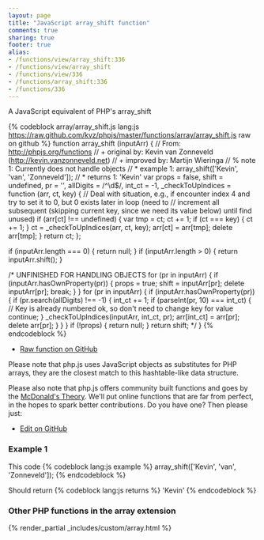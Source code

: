```yaml
---
layout: page
title: "JavaScript array_shift function"
comments: true
sharing: true
footer: true
alias:
- /functions/view/array_shift:336
- /functions/view/array_shift
- /functions/view/336
- /functions/array_shift:336
- /functions/336
---
```

<!-- Generated by Rakefile:build -->
A JavaScript equivalent of PHP's array_shift

{% codeblock array/array_shift.js lang:js https://raw.github.com/kvz/phpjs/master/functions/array/array_shift.js raw on github %}
function array_shift (inputArr) {
  // From: http://phpjs.org/functions
  // +   original by: Kevin van Zonneveld (http://kevin.vanzonneveld.net)
  // +   improved by: Martijn Wieringa
  // %        note 1: Currently does not handle objects
  // *     example 1: array_shift(['Kevin', 'van', 'Zonneveld']);
  // *     returns 1: 'Kevin'
  var props = false,
    shift = undefined,
    pr = '',
    allDigits = /^\d$/,
    int_ct = -1,
    _checkToUpIndices = function (arr, ct, key) {
      // Deal with situation, e.g., if encounter index 4 and try to set it to 0, but 0 exists later in loop (need to
      // increment all subsequent (skipping current key, since we need its value below) until find unused)
      if (arr[ct] !== undefined) {
        var tmp = ct;
        ct += 1;
        if (ct === key) {
          ct += 1;
        }
        ct = _checkToUpIndices(arr, ct, key);
        arr[ct] = arr[tmp];
        delete arr[tmp];
      }
      return ct;
    };


  if (inputArr.length === 0) {
    return null;
  }
  if (inputArr.length > 0) {
    return inputArr.shift();
  }

/*
  UNFINISHED FOR HANDLING OBJECTS
  for (pr in inputArr) {
    if (inputArr.hasOwnProperty(pr)) {
      props = true;
      shift = inputArr[pr];
      delete inputArr[pr];
      break;
    }
  }
  for (pr in inputArr) {
    if (inputArr.hasOwnProperty(pr)) {
      if (pr.search(allDigits) !== -1) {
        int_ct += 1;
        if (parseInt(pr, 10) === int_ct) { // Key is already numbered ok, so don't need to change key for value
          continue;
        }
        _checkToUpIndices(inputArr, int_ct, pr);
        arr[int_ct] = arr[pr];
        delete arr[pr];
      }
    }
  }
  if (!props) {
    return null;
  }
  return shift;
  */
}
{% endcodeblock %}

 - [Raw function on GitHub](https://github.com/kvz/phpjs/blob/master/functions/array/array_shift.js)

Please note that php.js uses JavaScript objects as substitutes for PHP arrays, they are 
the closest match to this hashtable-like data structure. 

Please also note that php.js offers community built functions and goes by the 
[McDonald's Theory](https://medium.com/what-i-learned-building/9216e1c9da7d). We'll put online 
functions that are far from perfect, in the hopes to spark better contributions. 
Do you have one? Then please just: 

 - [Edit on GitHub](https://github.com/kvz/phpjs/edit/master/functions/array/array_shift.js)

### Example 1
This code
{% codeblock lang:js example %}
array_shift(['Kevin', 'van', 'Zonneveld']);
{% endcodeblock %}

Should return
{% codeblock lang:js returns %}
'Kevin'
{% endcodeblock %}


### Other PHP functions in the array extension
{% render_partial _includes/custom/array.html %}
